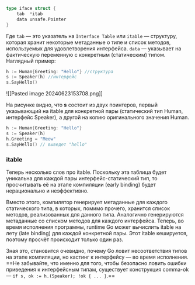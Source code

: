 ```go
type iface struct {
    tab  *itab
    data unsafe.Pointer
}
```

Где `tab` — это указатель на `Interface Table` или `itable` — структуру, которая хранит некоторые метаданные о типе и список методов, используемых для удовлетворения интерфейса.  `data` — указывает на фактическую переменную с конкретным (статическим) типом. Наглядный пример:

```go
h := Human{Greeting: "Hello"} //структура
s := Speaker(h) //интерфейс
s.SayHello()
```

![[Pasted image 20240623153708.png]]

На рисунке видно, что **s** состоит из двух поинтеров, первый указывающий на itable для конкретной пары (статический тип Human, интерфейс Speaker), а другой на копию оригинального значения Human.

```go
h := Human{Greeting: "Hello"}
s := Speaker(h)
h.Greeting = "Meow"
s.SayHello() // выведет "hello"
```
### itable

Теперь несколько слов про itable. Поскольку эта таблица будет уникальна для каждой пары интерфейс-статический тип, то просчитывать её на этапе компиляции (early binding) будет нерационально и неэффективно.  
  
Вместо этого, компилятор генерирует метаданные для каждого статического типа, в которых, помимо прочего, хранится список методов, реализованных для данного типа. Аналогично генерируются метаданные со списком методов для каждого интерфейса. Теперь, во время исполнения программы, runtime Go может вычислить itable на лету (late binding) для каждой конкретной пары. Этот itable кешируется, поэтому просчёт происходит только один раз.  
  
Зная это, становится очевидно, почему Go ловит несоответствия типов на этапе компиляции, но кастинг к интерфейсу — во время исполнения. ==Не забывайте, что именно для того, чтобы безопасно ловить ошибки приведения к интерфейсным типам, существует конструкция comma-ok — `if s, ok := h.(Speaker); !ok { ... }`.==





